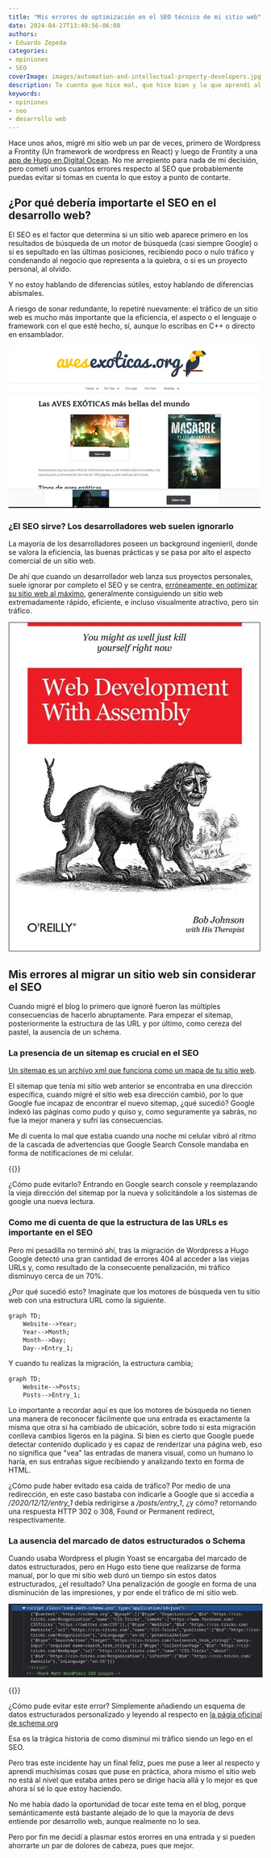 ```yaml
---
title: "Mis errores de optimización en el SEO técnico de mi sitio web"
date: 2024-04-27T13:49:56-06:00
authors:
- Eduardo Zepeda
categories:
- opiniones
- SEO
coverImage: images/automation-and-intellectual-property-developers.jpg
description: Te cuento que hice mal, que hice bien y lo que aprendí al optimizar el SEO técnico de mi sitio web para que tú no cometas los mismos errores
keywords:
- opiniones
- seo
- desarrollo web
---
```


Hace unos años, migré mi sitio web un par de veces, primero de Wordpress a Frontity (Un framework de wordpress en React) y luego de Frontity a una [app de Hugo en Digital Ocean](/es/digital-ocean-analisis-y-mi-experiencia-como-usuario/). No me arrepiento para nada de mi decisión, pero cometí unos cuantos errores respecto al SEO que probablemente puedas evitar si tomas en cuenta lo que estoy a punto de contarte.

## ¿Por qué debería importarte el SEO en el desarrollo web?

El SEO es el factor que determina si un sitio web aparece primero en los resultados de búsqueda de un motor de búsqueda (casi siempre Google) o si es sepultado en las últimas posiciones, recibiendo poco o nulo tráfico y condenando al negocio que representa a la quiebra, o si es un proyecto personal, al olvido.

Y no estoy hablando de diferencias sútiles, estoy hablando de diferencias abismales.

A riesgo de sonar redundante, lo repetiré nuevamente: el tráfico de un sitio web es mucho más importante que la eficiencia, el aspecto o el lenguaje o framework con el que esté hecho, sí, aunque lo escribas en C++ o directo en ensamblador.

![Aves exoticas is a perfect example of a web site with good seo but awful UI](images/aves-exoticas-org-bad-ui-good-seo.jpg "Aves exoticas es el ejemplo perfecto de un sitio web visualmente no tan atractivo, pero con un SEO impecable que lo posiciona en la primera posición en google.")

### ¿El SEO sirve? Los desarrolladores web suelen ignorarlo

La mayoría de los desarrolladores poseen un background ingenieril, donde se valora la eficiencia, las buenas prácticas y se pasa por alto el aspecto comercial de un sitio web. 

De ahí que cuando un desarrollador web lanza sus proyectos personales, suele ignorar por completo el SEO y se centra, [erróneamente, en optimizar su sitio web al máximo](/es/no-te-obsesiones-con-el-rendimiento-de-tu-aplicacion-web/), generalmente consiguiendo un sitio web extremadamente rápido, eficiente, e incluso visualmente atractivo, pero sin tráfico.

![Web development in assembly meme](images/web-development-assembly.webp "Dicen por ahí que solo los verdaderos programadores programan en lenguajes de bajo nivel")

## Mis errores al migrar un sitio web sin considerar el SEO

Cuando migré el blog lo primero que ignoré fueron las múltiples consecuencias de hacerlo abruptamente. Para empezar el sitemap, posteriormente la estructura de las URL y por último, como cereza del pastel, la ausencia de un schema.

### La presencia de un sitemap es crucial en el SEO

[Un sitemap es un archivo xml que funciona como un mapa de tu sitio web](/es/sitemap-dinamico-con-django/). 

El sitemap que tenía mi sitio web anterior se encontraba en una dirección específica, cuando migré el sitio web esa dirección cambió, por lo que Google fue incapaz de encontrar el nuevo sitemap, ¿qué sucedió? Google indexó las páginas como pudo y quiso y, como seguramente ya sabrás, no fue la mejor manera y sufrí las consecuencias. 

Me di cuenta lo mal que estaba cuando una noche mi celular vibró al ritmo de la cascada de advertencias que Google Search Console mandaba en forma de  notificaciones de mi celular.

{{<box type="info" message="Un sitemap es un índice, usualmente en formato XML, que lista las páginas de tu sitio web">}}

¿Cómo pude evitarlo? Entrando en Google search console y reemplazando la vieja dirección del sitemap por la nueva y solicitándole a los sistemas de google una nueva lectura.

### Como me di cuenta de que la estructura de las URLs es importante en el SEO

Pero mi pesadilla no terminó ahí, tras la migración de Wordpress a Hugo Google detectó una gran cantidad de errores 404 al acceder a las viejas URLs y, como resultado de la consecuente penalización, mi tráfico disminuyo cerca de un 70%.

¿Por qué sucedió esto? Imagínate que los motores de búsqueda ven tu sitio web con una estructura URL como la siguiente.

``` mermaid
graph TD;
    Website-->Year;
    Year-->Month;
    Month-->Day;
    Day-->Entry_1;
```

Y cuando tu realizas la migración, la estructura cambia;

``` mermaid
graph TD;
    Website-->Posts;
    Posts-->Entry_1;
```

Lo importante a recordar aquí es que los motores de búsqueda no tienen una manera de reconocer fácilmente que una entrada es exactamente la misma que otra si ha cambiado de ubicación, sobre todo si esta migración conlleva cambios ligeros en la página. Si bien es cierto que Google puede detectar contenido duplicado y es capaz de renderizar una página web, eso no significa que "vea" las entradas de manera visual, como un humano lo haría, en sus entrañas sigue recibiendo y analizando texto en forma de HTML.

¿Cómo pude haber evitado esa caida de tráfico? Por medio de una redirección, en este caso bastaba con indicarle a Google que si accedia a */2020/12/12/entry_1* debía redirigirse a */posts/entry_1*, ¿y cómo? retornando una respuesta HTTP 302 o 308, Found or Permanent redirect, respectivamente.

### La ausencia del marcado de datos estructurados o Schema 

Cuando usaba Wordpress el plugin Yoast se encargaba del marcado de datos estructurados, pero en Hugo esto tiene que realizarse de forma manual, por lo que mi sitio web duró un tiempo sin estos datos estructurados, ¿el resultado? Una penalización de google en forma de una disminución de las impresiones, y por ende el tráfico de mi sitio web.

![Captura de pantalla del marcado de datos estructurados en un sitio web](images/schema-ld+json.png "El marcado de datos estructurados para un sitio web luce así")

{{<box type="info" message="El marcado de datos estructurados se presenta generalmente en forma de un script de tipo application/ld+json en un sitio web, no se puede apreciar de forma visual pero es leído por los motores de búsqueda y les sirve para entender el tipo y las relaciones que existen entre cada una de las entidades de tu sitio web.">}}

¿Cómo pude evitar este error? Simplemente añadiendo un esquema de datos estructurados personalizado y leyendo al respecto en [la págia oficinal de schema org](https://schema.org)

Esa es la trágica historia de como disminuí mi tráfico siendo un lego en el SEO. 

Pero tras este incidente hay un final feliz, pues me puse a leer al respecto y aprendí muchísimas cosas que puse en práctica, ahora mismo el sitio web no está al nivel que estaba antes pero se dirige hacía allá y lo mejor es que ahora sí sé lo que estoy haciendo.

No me había dado la oportunidad de tocar este tema en el blog, porque semánticamente está bastante alejado de lo que la mayoría de devs entiende por desarrollo web, aunque realmente no lo sea. 

Pero por fin me decidí a plasmar estos erorres en una entrada y si pueden ahorrarte un par de dolores de cabeza, pues que mejor.